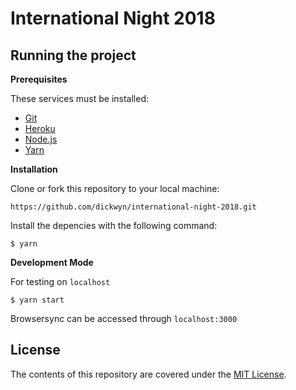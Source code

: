 # International Night 2018

## Running the project

**Prerequisites**

These services must be installed:
- [Git](https://git-scm.com/downloads)
- [Heroku](https://devcenter.heroku.com/articles/heroku-cli)
- [Node.js](https://nodejs.org/en/download)
- [Yarn](https://yarnpkg.com/lang/en/docs/install)

**Installation**

Clone or fork this repository to your local machine:
```
https://github.com/dickwyn/international-night-2018.git
```
Install the depencies with the following command:
```
$ yarn
```

**Development Mode**

For testing on `localhost`
```
$ yarn start
```
Browsersync can be accessed through `localhost:3000`

## License
The contents of this repository are covered under the [MIT License](https://github.com/dickwyn/international-night-2018/blob/master/LICENSE).
